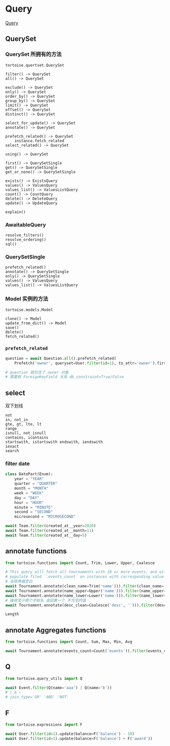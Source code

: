 # Query

[Query](https://tortoise-orm.readthedocs.io/en/latest/query.html)

## QuerySet

### QuerySet 所拥有的方法

`tortoise.quertset.QuerySet`

```text
filter() -> QuerySet
all() -> QuerySet

exclude() -> QuerySet
only() -> QuerySet
order_by() -> QuerySet
group_by() -> QuerySet
limit() -> QuerySet
offset() -> QuerySet
distinct() -> QuerySet

select_for_update() -> QuerySet
annotate() -> QuerySet

prefetch_related() -> QuerySet
    instance.fetch_related
select_related() -> QuerySet

using() -> QuerySet

first() -> QuerySetSingle
get() -> QuerySetSingle
get_or_none() -> QuerySetSingle

exists() -> ExistsQuery
values() -> ValuesQuery
values_list() -> ValuesListQuery
count() -> CountQuery
delete() -> DeleteQuery
update() -> UpdateQuery

explain()

```

### AwaitableQuery

```text
resolve_filters()
resolve_ordering()
sql()
```

### QuerySetSingle

```text
prefetch_related()
annotate() -> QuerySetSingle
only() -> QuerySetSingle
values() -> ValuesQuery
values_list() -> ValuesListQuery
```

### Model 实例的方法

`tortoise.models.Model`

```text
clone() -> Model
update_from_dict() -> Model
save()
delete()
fetch_related()
```

### `prefetch_related`

```python
question = await Question.all().prefetch_related(
    Prefetch('owner', queryset=User.filter(id=1), to_attr='owner').first())

# question 就包含了 owner 对象
# 需要有 ForeignKeyField 关系 db_constraint=True/False
```

## select

双下划线

```text
not
in, not_in
gte, gt, lte, lt
range
isnull, not_isnull
contains, icontains
startswith, istartswith endswith, iendswith
iexact
search
```

### filter date

```python
class DatePart(Enum):
    year = "YEAR"
    quarter = "QUARTER"
    month = "MONTH"
    week = "WEEK"
    day = "DAY"
    hour = "HOUR"
    minute = "MINUTE"
    second = "SECOND"
    microsecond = "MICROSECOND"

await Team.filter(created_at__year=2020)
await Team.filter(created_at__month=11)
await Team.filter(created_at__day=5)
```

## annotate functions

```python
from tortoise.functions import Count, Trim, Lower, Upper, Coalesce

# This query will fetch all tournaments with 10 or more events, and will
# populate filed `.events_count` on instances with corresponding value
# 去除两端空白
await Tournament.annotate(clean_name=Trim('name'))).filter(clean_name='tournament')
await Tournament.annotate(name_upper=Upper('name'))).filter(name_upper='TOURNAMENT')
await Tournament.annotate(name_lower=Lower('name'))).filter(name_lower='tournament')
# 接收至少两个字段名 返回第一个 不为空的值
await Tournament.annotate(desc_clean=Coalesce('desc', ''))).filter(desc_clean='')

Length

```

## annotate Aggregates functions

```python
from tortoise.functions import Count, Sum, Max, Min, Avg

await Tournament.annotate(events_count=Count('events')).filter(events_count__gte=10)

```

## Q

```python
from tortoise.query_utils import Q

await Event.filter(Q(name='aaa') | Q(name='b'))
# | & ~
# join_type='OR' 'AND' 'NOT'
```

## F

```python
from tortoise.expressions import F

await User.filter(id=1).update(balance=F('balance') - 10)
await User.filter(id=1).update(balance=F('balance') + F('award'))

```
